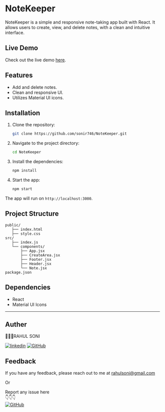 # NoteKeeper

NoteKeeper is a simple and responsive note-taking app built with React. It allows users to create, view, and delete notes, with a clean and intuitive interface.

## Live Demo

Check out the live demo [here](https://note-keeper-pied.vercel.app/).

## Features

- Add and delete notes.
- Clean and responsive UI.
- Utilizes Material UI icons.

## Installation

1. Clone the repository:
   ```bash
   git clone https://github.com/sonir746/NoteKeeper.git
   ```

2. Navigate to the project directory:
   ```bash
   cd NoteKeeper
   ```

3. Install the dependencies:
   ```bash
   npm install
   ```

4. Start the app:
   ```bash
   npm start
   ```

The app will run on `http://localhost:3000`.

## Project Structure

```
public/
   ├── index.html
   ├── style.css
src/
   ├── index.js
   └── components/
       ├── App.jsx
       ├── CreateArea.jsx
       ├── Footer.jsx
       ├── Header.jsx
       └── Note.jsx
package.json
```

## Dependencies

- React
- Material UI Icons

---

## Auther

👨🏻‍💼RAHUL SONI

[![linkedin](https://img.shields.io/twitter/url?url=https%3A%2F%2Fwww.linkedin.com&style=social&logo=Linkedin&logoColor=White&label=Linkedin&labelColor=blue&color=blue&cacheSeconds=3600
)](https://www.linkedin.com/in/rahul-soni-004861227)
[![GitHub](https://img.shields.io/twitter/url?url=https%3A%2F%2Fgithub.com%2F&style=social&logo=GitHub&logoColor=Black&label=GitHub&labelColor=abcdef&color=fedcba&cacheSeconds=3600
)](https://github.com/sonir746)



## Feedback

If you have any feedback, please reach out to me at rahulsoni@gmail.com

Or

Report any issue here
<br>
👇👇👇
<br>
[![GitHub](https://img.shields.io/twitter/url?url=https%3A%2F%2Fgithub.com&style=social&logo=GitHub&label=issue&labelColor=grey&color=grey
)](https://github.com/sonir746/NoteKeeper/issues)